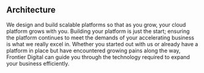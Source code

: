 ## Architecture

We design and build scalable platforms so that as you grow, your cloud platform grows with you. Building your platform is just the start; ensuring the platform continues to meet the demands of your accelerating business is what we really excel in. Whether you started out with us or already have a platform in place but have encountered growing pains along the way, Frontier Digital can guide you through the technology required to expand your business efficiently.
